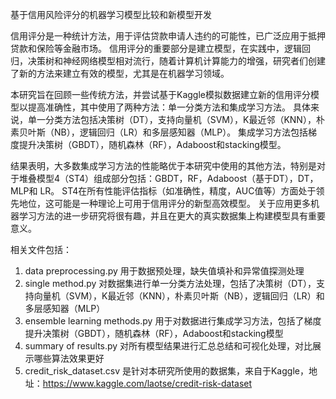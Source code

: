 基于信用风险评分的机器学习模型比较和新模型开发

信用评分是一种统计方法，用于评估贷款申请人违约的可能性，已广泛应用于抵押贷款和保险等金融市场。 
信用评分的重要部分是建立模型，在实践中，逻辑回归，决策树和神经网络模型相对流行，随着计算机计算能力的增强，研究者们创建了新的方法来建立有效的模型，尤其是在机器学习领域。

本研究旨在回顾一些传统方法，并尝试基于Kaggle模拟数据建立新的信用评分模型以提高准确性，其中使用了两种方法：单一分类方法和集成学习方法。
具体来说，单一分类方法包括决策树（DT），支持向量机（SVM），K最近邻（KNN），朴素贝叶斯（NB），逻辑回归（LR）和多层感知器（MLP）。 
集成学习方法包括梯度提升决策树（GBDT），随机森林（RF），Adaboost和stacking模型。

结果表明，大多数集成学习方法的性能略优于本研究中使用的其他方法，特别是对于堆叠模型4（ST4）组成部分包括：GBDT，RF，Adaboost（基于DT），DT，MLP和 LR。
ST4在所有性能评估指标（如准确性，精度，AUC值等）方面处于领先地位，这可能是一种理论上可用于信用评分的新型高效模型。 
关于应用更多机器学习方法的进一步研究将很有趣，并且在更大的真实数据集上构建模型具有重要意义。

相关文件包括：
1. data preprocessing.py 用于数据预处理，缺失值填补和异常值探测处理
2. single method.py 对数据集进行单一分类方法处理，包括了决策树（DT），支持向量机（SVM），K最近邻（KNN），朴素贝叶斯（NB），逻辑回归（LR）和多层感知器（MLP）
3. ensemble learning methods.py 用于对数据进行集成学习方法，包括了梯度提升决策树（GBDT），随机森林（RF），Adaboost和stacking模型
4. summary of results.py 对所有模型结果进行汇总总结和可视化处理，对比展示哪些算法效果更好
5. credit_risk_dataset.csv 是针对本研究所使用的数据集，来自于Kaggle，地址：https://www.kaggle.com/laotse/credit-risk-dataset
